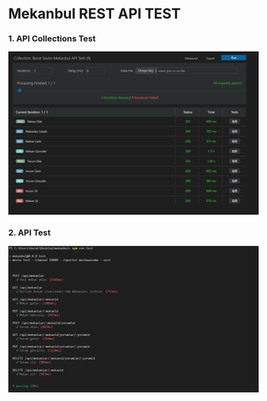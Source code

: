 # Mekanbul REST API TEST
### 1. API Collections Test
![1](/resimler/API_test_collection.PNG)

### 2. API Test
![2](/resimler/API_test.PNG)